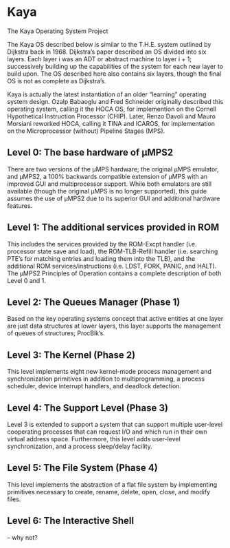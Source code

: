 # Kaya
The Kaya Operating System Project

The Kaya OS described below is similar to the T.H.E. system outlined by Dijkstra back in 1968. Dijkstra’s paper described an OS divided into six layers. Each layer i was an ADT or abstract machine to layer i + 1; successively building up the capabilities of the system for each new layer to build upon. The OS described here also contains six layers, though the final OS is not as complete as Dijkstra’s.

Kaya is actually the latest instantiation of an older “learning” operating system design. Ozalp Babaoglu and Fred Schneider originally described this operating system, calling it the HOCA OS, for implemention on the Cornell Hypothetical Instruction Processor (CHIP). Later, Renzo Davoli and Mauro Morsiani reworked HOCA, calling it TINA and ICAROS, for implementation on the Microprocessor (without) Pipeline Stages (MPS).

## Level 0: The base hardware of μMPS2 ##
There are two versions of the μMPS hardware; the original μMPS emulator, and μMPS2, a 100% backwards compatible extension of μMPS with an improved GUI and multiprocessor support. While both emulators are still available (though the original μMPS is no longer supported), this guide assumes the use of μMPS2 due to its superior GUI and additional hardware features.

## Level 1: The additional services provided in ROM ## 
This includes the services provided by the ROM-Excpt handler (i.e. processor state save and load), the ROM-TLB-Refill handler (i.e. searching PTE’s for matching entries and loading them into the TLB), and the additional ROM services/instructions (i.e. LDST, FORK, PANIC, and HALT). The μMPS2 Principles of Operation contains a complete description of both Level 0 and 1.

## Level 2: The Queues Manager (Phase 1) ## 
Based on the key operating systems concept that active entities at one layer are just data structures at lower layers, this layer supports the management of queues of structures; ProcBlk’s.

## Level 3: The Kernel (Phase 2) ##
This level implements eight new kernel-mode process management and synchronization primitives in addition to multiprogramming, a process scheduler, device interrupt handlers, and deadlock detection.

## Level 4: The Support Level (Phase 3) ## 
Level 3 is extended to support a system that can support multiple user-level cooperating processes that can request I/O and which run in their own virtual address space. Furthermore, this level adds user-level synchronization, and a process sleep/delay facility.

## Level 5: The File System (Phase 4) ## 
This level implements the abstraction of a flat file system by implementing primitives necessary to create, rename, delete, open, close, and modify files.

## Level 6: The Interactive Shell ## 
– why not?
